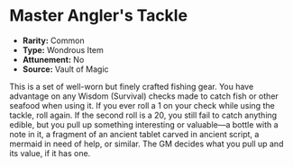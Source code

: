 # Master Angler's Tackle

- **Rarity:** Common
- **Type:** Wondrous Item
- **Attunement:** No
- **Source:** Vault of Magic

This is a set of well-worn but finely crafted fishing gear. You have advantage on any Wisdom (Survival) checks made to catch fish or other seafood when using it. If you ever roll a 1 on your check while using the tackle, roll again. If the second roll is a 20, you still fail to catch anything edible, but you pull up something interesting or valuable—a bottle with a note in it, a fragment of an ancient tablet carved in ancient script, a mermaid in need of help, or similar. The GM decides what you pull up and its value, if it has one.
